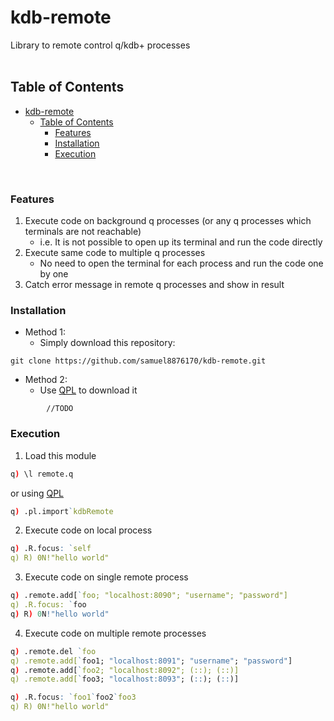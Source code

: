 # kdb-remote

Library to remote control q/kdb+ processes
</br></br>

## Table of Contents

- [kdb-remote](#kdb-remote)
  - [Table of Contents](#table-of-contents)
    - [Features](#features)
    - [Installation](#installation)
    - [Execution](#execution)

</br>

### Features

1. Execute code on background q processes (or any q processes which terminals are not reachable)
    - i.e. It is not possible to open up its terminal and run the code directly
2. Execute same code to multiple q processes
    - No need to open the terminal for each process and run the code one by one
3. Catch error message in remote q processes and show in result

### Installation

-   Method 1:
    -   Simply download this repository:

```
git clone https://github.com/samuel8876170/kdb-remote.git
```

-   Method 2:
    -   Use [QPL](https://github.com/samuel8876170/qpl.git) to download it

```
        //TODO
```

### Execution

1. Load this module

```q
q) \l remote.q
```

or using [QPL](https://github.com/samuel8876170/qpl.git)

```q
q) .pl.import`kdbRemote
```

2. Execute code on local process

```q
q) .R.focus: `self
q) R) 0N!"hello world"
```

3. Execute code on single remote process

```q
q) .remote.add[`foo; "localhost:8090"; "username"; "password"]
q) .R.focus: `foo
q) R) 0N!"hello world"
```

4. Execute code on multiple remote processes

```q
q) .remote.del `foo
q) .remote.add[`foo1; "localhost:8091"; "username"; "password"]
q) .remote.add[`foo2; "localhost:8092"; (::); (::)]
q) .remote.add[`foo3; "localhost:8093"; (::); (::)]

q) .R.focus: `foo1`foo2`foo3
q) R) 0N!"hello world"
```

